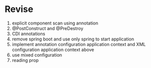 Revise
======

1. explicit component scan using annotation
2. @PostConstruct and @PreDestroy
3. CDI annotations
4. remove spring boot and use only spring to start application
5. implement annotation configuration application context and XML configuration application context above
6. use mixed configuration
7. reading prop